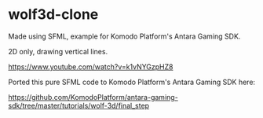 # wolf3d-clone
Made using SFML, example for Komodo Platform's Antara Gaming SDK. 

2D only, drawing vertical lines.

https://www.youtube.com/watch?v=k1vNYGzpHZ8

Ported this pure SFML code to Komodo Platform's Antara Gaming SDK here:

https://github.com/KomodoPlatform/antara-gaming-sdk/tree/master/tutorials/wolf-3d/final_step
